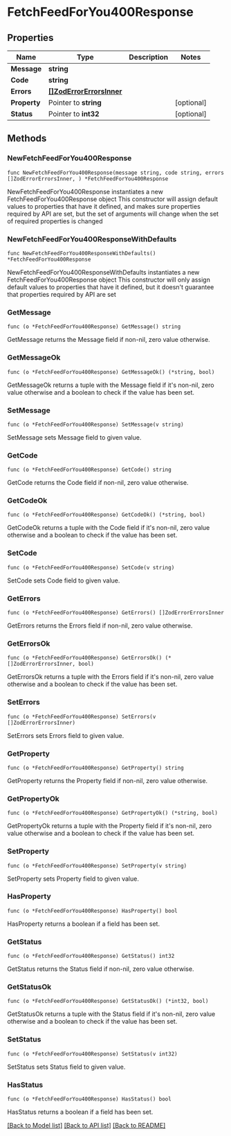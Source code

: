 # FetchFeedForYou400Response

## Properties

Name | Type | Description | Notes
------------ | ------------- | ------------- | -------------
**Message** | **string** |  | 
**Code** | **string** |  | 
**Errors** | [**[]ZodErrorErrorsInner**](ZodErrorErrorsInner.md) |  | 
**Property** | Pointer to **string** |  | [optional] 
**Status** | Pointer to **int32** |  | [optional] 

## Methods

### NewFetchFeedForYou400Response

`func NewFetchFeedForYou400Response(message string, code string, errors []ZodErrorErrorsInner, ) *FetchFeedForYou400Response`

NewFetchFeedForYou400Response instantiates a new FetchFeedForYou400Response object
This constructor will assign default values to properties that have it defined,
and makes sure properties required by API are set, but the set of arguments
will change when the set of required properties is changed

### NewFetchFeedForYou400ResponseWithDefaults

`func NewFetchFeedForYou400ResponseWithDefaults() *FetchFeedForYou400Response`

NewFetchFeedForYou400ResponseWithDefaults instantiates a new FetchFeedForYou400Response object
This constructor will only assign default values to properties that have it defined,
but it doesn't guarantee that properties required by API are set

### GetMessage

`func (o *FetchFeedForYou400Response) GetMessage() string`

GetMessage returns the Message field if non-nil, zero value otherwise.

### GetMessageOk

`func (o *FetchFeedForYou400Response) GetMessageOk() (*string, bool)`

GetMessageOk returns a tuple with the Message field if it's non-nil, zero value otherwise
and a boolean to check if the value has been set.

### SetMessage

`func (o *FetchFeedForYou400Response) SetMessage(v string)`

SetMessage sets Message field to given value.


### GetCode

`func (o *FetchFeedForYou400Response) GetCode() string`

GetCode returns the Code field if non-nil, zero value otherwise.

### GetCodeOk

`func (o *FetchFeedForYou400Response) GetCodeOk() (*string, bool)`

GetCodeOk returns a tuple with the Code field if it's non-nil, zero value otherwise
and a boolean to check if the value has been set.

### SetCode

`func (o *FetchFeedForYou400Response) SetCode(v string)`

SetCode sets Code field to given value.


### GetErrors

`func (o *FetchFeedForYou400Response) GetErrors() []ZodErrorErrorsInner`

GetErrors returns the Errors field if non-nil, zero value otherwise.

### GetErrorsOk

`func (o *FetchFeedForYou400Response) GetErrorsOk() (*[]ZodErrorErrorsInner, bool)`

GetErrorsOk returns a tuple with the Errors field if it's non-nil, zero value otherwise
and a boolean to check if the value has been set.

### SetErrors

`func (o *FetchFeedForYou400Response) SetErrors(v []ZodErrorErrorsInner)`

SetErrors sets Errors field to given value.


### GetProperty

`func (o *FetchFeedForYou400Response) GetProperty() string`

GetProperty returns the Property field if non-nil, zero value otherwise.

### GetPropertyOk

`func (o *FetchFeedForYou400Response) GetPropertyOk() (*string, bool)`

GetPropertyOk returns a tuple with the Property field if it's non-nil, zero value otherwise
and a boolean to check if the value has been set.

### SetProperty

`func (o *FetchFeedForYou400Response) SetProperty(v string)`

SetProperty sets Property field to given value.

### HasProperty

`func (o *FetchFeedForYou400Response) HasProperty() bool`

HasProperty returns a boolean if a field has been set.

### GetStatus

`func (o *FetchFeedForYou400Response) GetStatus() int32`

GetStatus returns the Status field if non-nil, zero value otherwise.

### GetStatusOk

`func (o *FetchFeedForYou400Response) GetStatusOk() (*int32, bool)`

GetStatusOk returns a tuple with the Status field if it's non-nil, zero value otherwise
and a boolean to check if the value has been set.

### SetStatus

`func (o *FetchFeedForYou400Response) SetStatus(v int32)`

SetStatus sets Status field to given value.

### HasStatus

`func (o *FetchFeedForYou400Response) HasStatus() bool`

HasStatus returns a boolean if a field has been set.


[[Back to Model list]](../README.md#documentation-for-models) [[Back to API list]](../README.md#documentation-for-api-endpoints) [[Back to README]](../README.md)


